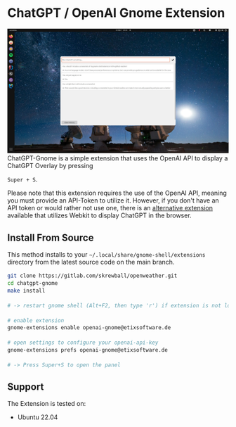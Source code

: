 # ChatGPT / OpenAI Gnome Extension

![screenshot.png](docs/screenshot.png)
ChatGPT-Gnome is a simple extension that uses the OpenAI API to display a ChatGPT Overlay by pressing

`Super + S`.

Please note that this extension requires the use of the OpenAI API, meaning you must provide an API-Token to utilize it.
However, if you don't have an API token or would rather not use one, there is an [alternative extension](https://github.com/HorrorPills/ChatGPT-Gnome-Desktop-Extension) available that utilizes Webkit to display ChatGPT in the browser.

## Install From Source
This method installs to your `~/.local/share/gnome-shell/extensions` directory from the latest source code on the main branch.

```bash
git clone https://gitlab.com/skrewball/openweather.git
cd chatgpt-gnome
make install

# -> restart gnome shell (Alt+F2, then type 'r') if extension is not loaded

# enable extension
gnome-extensions enable openai-gnome@etixsoftware.de

# open settings to configure your openai-api-key
gnome-extensions prefs openai-gnome@etixsoftware.de

# -> Press Super+S to open the panel
```

## Support
The Extension is tested on:
- Ubuntu 22.04